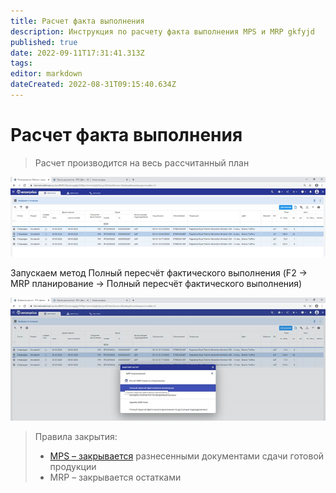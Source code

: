 ```yaml
---
title: Расчет факта выполнения
description: Инструкция по расчету факта выполнения MPS и MRP gkfyjd
published: true
date: 2022-09-11T17:31:41.313Z
tags: 
editor: markdown
dateCreated: 2022-08-31T09:15:40.634Z
---
```


# Расчет факта выполнения

>Расчет производится на весь рассчитанный план

![](<../../assets/image (129).png>)

Запускаем метод Полный пересчёт фактического выполнения (F2 -> MRP планирование -> Полный пересчёт фактического выполнения)

![](<../../assets/image (162).png>)

>Правила закрытия:
>* [MPS – закрывается](../mps-planirovanie/mps-plan/untitled.md) разнесенными документами сдачи готовой продукции
>* MRP – закрывается остатками